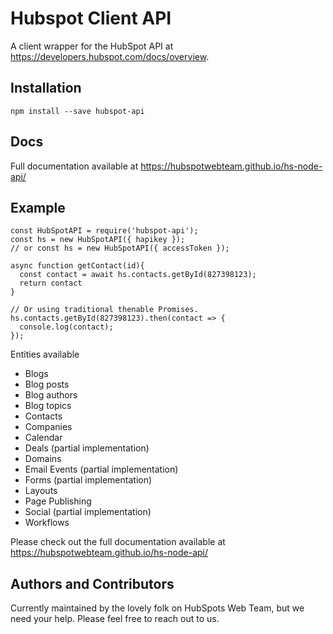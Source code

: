# Hubspot Client API

A client wrapper for the HubSpot API at https://developers.hubspot.com/docs/overview.

## Installation

```
npm install --save hubspot-api
```

## Docs

Full documentation available at https://hubspotwebteam.github.io/hs-node-api/

## Example

```
const HubSpotAPI = require('hubspot-api');
const hs = new HubSpotAPI({ hapikey });
// or const hs = new HubSpotAPI({ accessToken });

async function getContact(id){
  const contact = await hs.contacts.getById(827398123);
  return contact
}

// Or using traditional thenable Promises.
hs.contacts.getById(827398123).then(contact => {
  console.log(contact);
});
```

Entities available

* Blogs
* Blog posts
* Blog authors
* Blog topics
* Contacts
* Companies
* Calendar
* Deals (partial implementation)
* Domains
* Email Events (partial implementation)
* Forms (partial implementation)
* Layouts
* Page Publishing
* Social (partial implementation)
* Workflows

Please check out the full documentation available at https://hubspotwebteam.github.io/hs-node-api/

## Authors and Contributors

Currently maintained by the lovely folk on HubSpots Web Team, but we need your help. Please feel free to reach out to us.
